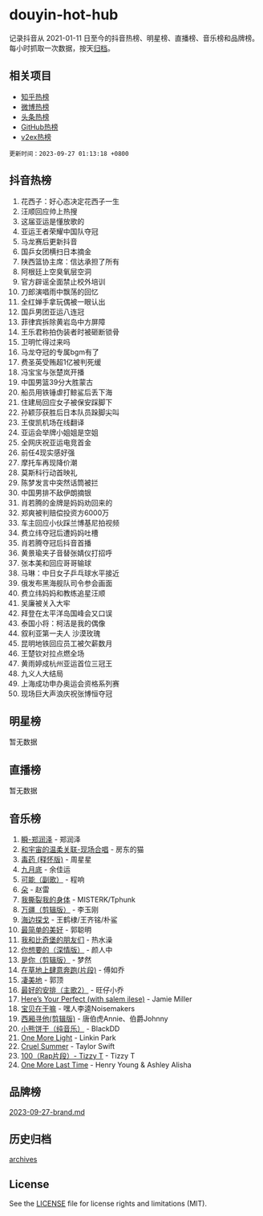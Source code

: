 # douyin-hot-hub

记录抖音从 2021-01-11 日至今的抖音热榜、明星榜、直播榜、音乐榜和品牌榜。每小时抓取一次数据，按天[归档](archives)。

## 相关项目

- [知乎热榜](https://github.com/lonnyzhang423/zhihu-hot-hub)
- [微博热榜](https://github.com/lonnyzhang423/weibo-hot-hub)
- [头条热榜](https://github.com/lonnyzhang423/toutiao-hot-hub)
- [GitHub热榜](https://github.com/lonnyzhang423/github-hot-hub)
- [v2ex热榜](https://github.com/lonnyzhang423/v2ex-hot-hub)


`更新时间：2023-09-27 01:13:18 +0800`

## 抖音热榜

1. 花西子：好心态决定花西子一生
1. 汪顺回应帅上热搜
1. 这届亚运是懂放歌的
1. 亚运王者荣耀中国队夺冠
1. 马龙赛后更新抖音
1. 国乒女团横扫日本摘金
1. 陕西篮协主席：信达承担了所有
1. 阿根廷上空臭氧层空洞
1. 官方辟谣全面禁止校外培训
1. 刀郎演唱雨中飘荡的回忆
1. 全红婵手拿玩偶被一眼认出
1. 国乒男团亚运八连冠
1. 菲律宾拆除黄岩岛中方屏障
1. 王乐君称拍伪装者时被砸断锁骨
1. 卫明忙得过来吗
1. 马龙夺冠的专属bgm有了
1. 费圣英受贿超1亿被判死缓
1. 冯宝宝与张楚岚开播
1. 中国男篮39分大胜蒙古
1. 船员用铁锤虐打鲸鲨后丢下海
1. 住建局回应女子被保安踩脚下
1. 孙颖莎获胜后日本队员跺脚尖叫
1. 王俊凯机场在线翻译
1. 亚运会举牌小姐姐是空姐
1. 全网庆祝亚运电竞首金
1. 前任4现实感好强
1. 摩托车再现降价潮
1. 莫斯科行动首映礼
1. 陈梦发言中突然话筒被拦
1. 中国男排不敌伊朗摘银
1. 肖若腾的金牌是妈妈劝回来的
1. 郑爽被判赔偿投资方6000万
1. 车主回应小伙踩兰博基尼拍视频
1. 费立纬夺冠后遭妈妈吐槽
1. 肖若腾夺冠后抖音首播
1. 黄景瑜夹子音替张婧仪打招呼
1. 张本美和回应哥哥输球
1. 马琳：中日女子乒乓球水平接近
1. 俄发布黑海舰队司令参会画面
1. 费立纬妈妈和教练追星汪顺
1. 吴廉被关入大牢
1. 拜登在太平洋岛国峰会又口误
1. 泰国小将：柯洁是我的偶像
1. 叙利亚第一夫人 沙漠玫瑰
1. 昆明地铁回应员工被欠薪数月
1. 王楚钦对拉点燃全场
1. 黄雨婷成杭州亚运首位三冠王
1. 九义人大结局
1. 上海成功申办奥运会资格系列赛
1. 现场巨大声浪庆祝张博恒夺冠

## 明星榜

暂无数据

## 直播榜

暂无数据

## 音乐榜

1. [瞬-郑润泽](https://sf6-cdn-tos.douyinstatic.com/obj/tos-cn-ve-2774/oYXHIohzvbNAzBhHgyksWpRM4bfkDsBdBDAynw) - 郑润泽
1. [和宇宙的温柔关联-现场合唱](https://sf3-cdn-tos.douyinstatic.com/obj/tos-cn-ve-2774/o0hONGDYQBgk0e5bqDeQOonVmncA6tC2nBwZLT) - 房东的猫
1. [毒药 (释怀版)](https://sf3-cdn-tos.douyinstatic.com/obj/tos-cn-ve-2774/oYILMEAzspdZBIzy4frJNB8ZHPHWAhiwowd4Ad) - 周星星
1. [九月底](https://sf6-cdn-tos.douyinstatic.com/obj/tos-cn-ve-2774/oMfewG4PDTFhF8iz3OGQ7ABH5i6fCgnMaoCbzZ) - 余佳运
1. [可能（副歌）](https://sf6-cdn-tos.douyinstatic.com/obj/tos-cn-ve-2774/cde1731888894259b333569393c2fb51) - 程响
1. [朵](https://sf3-cdn-tos.douyinstatic.com/obj/tos-cn-ve-2774/932f5bdfcd7c47b880525e92ab8a4999) - 赵雷
1. [我撕裂我的身体](https://sf3-cdn-tos.douyinstatic.com/obj/tos-cn-ve-2774/o0cWZzf7vIzpjLQBHPXwtFhMxYUvsP8AoC8EgA) - MISTERK/Tphunk
1. [万疆（剪辑版）](https://sf6-cdn-tos.douyinstatic.com/obj/tos-cn-ve-2774/ooG7oVgFlDTelKCjCsTTobQvbdtj1BBQXnfZd8) - 李玉刚
1. [海边探戈](https://sf6-cdn-tos.douyinstatic.com/obj/tos-cn-ve-2774/os9gE0VQCGqt6VQkZDyBBYvfSDY0QFe3vVmubn) - 王鹤棣/王齐铭/朴鲨
1. [最简单的美好](https://sf6-cdn-tos.douyinstatic.com/obj/tos-cn-ve-2774/a3623594908d4f208709c19c9584f981) - 郭聪明
1. [我和比奇堡的朋友们](https://sf3-cdn-tos.douyinstatic.com/obj/tos-cn-ve-2774/f0505db981ea4a6d91453a15924a82aa) - 热水澡
1. [你想要的（深情版）](https://sf3-cdn-tos.douyinstatic.com/obj/tos-cn-ve-2774/oIMnk8GFpoYUtBP39qsBLeMCDPQxxYcI4gbeZS) - 颜人中
1. [是你（剪辑版）](https://sf6-cdn-tos.douyinstatic.com/obj/tos-cn-ve-2774/46019dae783c4c969944217fe1cfafc4) - 梦然
1. [在草地上肆意奔跑(片段)](https://sf3-cdn-tos.douyinstatic.com/obj/tos-cn-ve-2774/8831d494742f45dabdfa8adb8b817259) - 傅如乔
1. [凄美地](https://sf3-cdn-tos.douyinstatic.com/obj/tos-cn-ve-2774/oshF4RgFMhmTSa4jCaHNUXI0NetFtBBQBzBZdf) - 郭顶
1. [最好的安排（主歌2）](https://sf6-cdn-tos.douyinstatic.com/obj/tos-cn-ve-2774/oMMZX1DuHpMwgoDztBmZswgQnbCeeANZxBHkFY) - 旺仔小乔
1. [Here’s Your Perfect (with salem ilese)](https://sf6-cdn-tos.douyinstatic.com/obj/tos-cn-ve-2774/076b1576c6c546598f803fe53da388a7) - Jamie Miller
1. [宝贝在干嘛](https://sf3-cdn-tos.douyinstatic.com/obj/tos-cn-ve-2774/okW4hBCfJI5B2ZEgTCtikhMW7IafzNrBQIYkpJ) - 嘿人李逵Noisemakers
1. [西厢寻他(剪辑版)](https://sf3-cdn-tos.douyinstatic.com/obj/tos-cn-ve-2774/oUsAVfAQKlRNxEv5qxvIB8o5qmIWUcXbzJKJhw) - 唐伯虎Annie、伯爵Johnny
1. [小熊饼干（纯音乐）](https://sf3-cdn-tos.douyinstatic.com/obj/tos-cn-ve-2774/c25d7893334c4ded99a2ae09f9e2a7d6) - BlackDD
1. [One More Light](https://sf6-cdn-tos.douyinstatic.com/obj/tos-cn-ve-2774/okIBCInhecoGOE5h6ZvqCBYtfXCIMQEbgkRKgD) - Linkin Park
1. [Cruel Summer](https://sf6-cdn-tos.douyinstatic.com/obj/tos-cn-ve-2774/b35ad770e6d4495abefaa493fa46b555) - Taylor Swift
1. [100（Rap片段）- Tizzy T](https://sf6-cdn-tos.douyinstatic.com/obj/tos-cn-ve-2774/f3d21de5ab834c0f9bb7443c06f73d04) - Tizzy T
1. [One More Last Time](https://sf3-cdn-tos.douyinstatic.com/obj/tos-cn-ve-2774/oAzTlo0LUAdCAIhjktsKWcLAEUKmZwGcOoB1fy) - Henry Young & Ashley Alisha

## 品牌榜

[2023-09-27-brand.md](archives/2023-09-27-brand.md)

## 历史归档

[archives](archives)

## License

See the [LICENSE](LICENSE) file for license rights and limitations (MIT).
